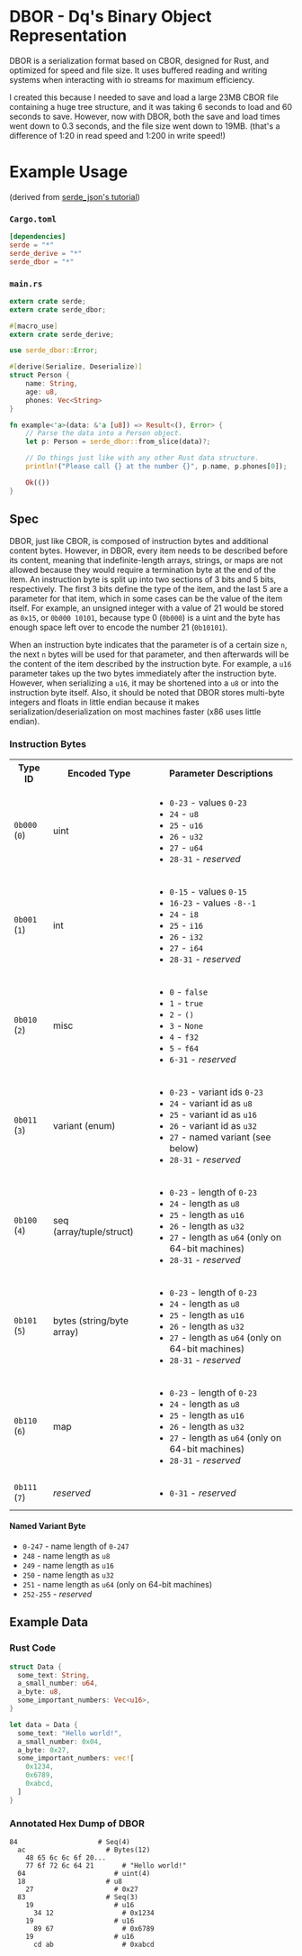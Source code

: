 # DBOR - Dq's Binary Object Representation

DBOR is a serialization format based on CBOR, designed for Rust, and optimized for speed and file size. It uses buffered reading and writing systems when interacting with io streams for maximum efficiency.

I created this because I needed to save and load a large 23MB CBOR file containing a huge tree structure, and it was taking 6 seconds to load and 60 seconds to save. However, now with DBOR, both the save and load times went down to 0.3 seconds, and the file size went down to 19MB. (that's a difference of 1:20 in read speed and 1:200 in write speed!)


# Example Usage
(derived from [serde_json's tutorial](https://github.com/serde-rs/json#parsing-json-as-strongly-typed-data-structures))

### `Cargo.toml`
```toml
[dependencies]
serde = "*"
serde_derive = "*"
serde_dbor = "*"
```

### `main.rs`
```rust
extern crate serde;
extern crate serde_dbor;

#[macro_use]
extern crate serde_derive;

use serde_dbor::Error;

#[derive(Serialize, Deserialize)]
struct Person {
    name: String,
    age: u8,
    phones: Vec<String>
}

fn example<'a>(data: &'a [u8]) => Result<(), Error> {
    // Parse the data into a Person object.
    let p: Person = serde_dbor::from_slice(data)?;

    // Do things just like with any other Rust data structure.
    println!("Please call {} at the number {}", p.name, p.phones[0]);

    Ok(())
}
```

## Spec
DBOR, just like CBOR, is composed of instruction bytes and additional content bytes. However, in DBOR, every item needs to be described before its content, meaning that indefinite-length arrays, strings, or maps are not allowed because they would require a termination byte at the end of the item. An instruction byte is split up into two sections of 3 bits and 5 bits, respectively. The first 3 bits define the type of the item, and the last 5 are a parameter for that item, which in some cases can be the value of the item itself. For example, an unsigned integer with a value of 21 would be stored as `0x15`, or `0b000 10101`, because type 0 (`0b000`) is a uint and the byte has enough space left over to encode the number 21 (`0b10101`).

When an instruction byte indicates that the parameter is of a certain size `n`, the next `n` bytes will be used for that parameter, and then afterwards will be the content of the item described by the instruction byte. For example, a `u16` parameter takes up the two bytes immediately after the instruction byte. However, when serializing a `u16`, it may be shortened into a `u8` or into the instruction byte itself. Also, it should be noted that DBOR stores multi-byte integers and floats in little endian because it makes serialization/deserialization on most machines faster (x86 uses little endian).

### Instruction Bytes

<table>
  <tr>
    <th>Type ID</th>
    <th>Encoded Type</th>
    <th>Parameter Descriptions</th>
  </tr>
  <tr>
    <td><code>0b000</code> (<code>0</code>)</td>
    <td>uint</td>
    <td>
      <ul>
        <li><code>0-23</code> - values <code>0-23</code></li>
        <li><code>24</code> - <code>u8</code></li>
        <li><code>25</code> - <code>u16</code></li>
        <li><code>26</code> - <code>u32</code></li>
        <li><code>27</code> - <code>u64</code></li>
        <li><code>28-31</code> - <i>reserved</i></li>
      </ul>
    </td>
  </tr>
  <tr>
    <td><code>0b001</code> (<code>1</code>)</td>
    <td>int</td>
    <td>
      <ul>
        <li><code>0-15</code> - values <code>0-15</code></li>
        <li><code>16-23</code> - values <code>-8--1</code></li>
        <li><code>24</code> - <code>i8</code></li>
        <li><code>25</code> - <code>i16</code></li>
        <li><code>26</code> - <code>i32</code></li>
        <li><code>27</code> - <code>i64</code></li>
        <li><code>28-31</code> - <i>reserved</i></li>
      </ul>
    </td>
  </tr>
  <tr>
    <td><code>0b010</code> (<code>2</code>)</td>
    <td>misc</td>
    <td>
      <ul>
        <li><code>0</code> - <code>false</code></li>
        <li><code>1</code> - <code>true</code></li>
        <li><code>2</code> - <code>()</code></li>
        <li><code>3</code> - <code>None</code></li>
        <li><code>4</code> - <code>f32</code></li>
        <li><code>5</code> - <code>f64</code></li>
        <li><code>6-31</code> - <i>reserved</i></li>
      </ul>
    </td>
  </tr>
  <tr>
    <td><code>0b011</code> (<code>3</code>)</td>
    <td>variant (enum)</td>
    <td>
      <ul>
        <li><code>0-23</code> - variant ids <code>0-23</code></li>
        <li><code>24</code> - variant id as <code>u8</code></li>
        <li><code>25</code> - variant id as <code>u16</code></li>
        <li><code>26</code> - variant id as <code>u32</code></li>
        <li><code>27</code> - named variant (see below)</li>
        <li><code>28-31</code> - <i>reserved</i></li>
      </ul>
    </td>
  </tr>
  <tr>
    <td><code>0b100</code> (<code>4</code>)</td>
    <td>seq (array/tuple/struct)</td>
    <td>
      <ul>
        <li><code>0-23</code> - length of <code>0-23</code></li>
        <li><code>24</code> - length as <code>u8</code></li>
        <li><code>25</code> - length as <code>u16</code></li>
        <li><code>26</code> - length as <code>u32</code></li>
        <li><code>27</code> - length as <code>u64</code> (only on 64-bit machines)</li>
        <li><code>28-31</code> - <i>reserved</i></li>
      </ul>
    </td>
  </tr>
  <tr>
    <td><code>0b101</code> (<code>5</code>)</td>
    <td>bytes (string/byte array)</td>
    <td>
      <ul>
        <li><code>0-23</code> - length of <code>0-23</code></li>
        <li><code>24</code> - length as <code>u8</code></li>
        <li><code>25</code> - length as <code>u16</code></li>
        <li><code>26</code> - length as <code>u32</code></li>
        <li><code>27</code> - length as <code>u64</code> (only on 64-bit machines)</li>
        <li><code>28-31</code> - <i>reserved</i></li>
      </ul>
    </td>
  </tr>
  <tr>
    <td><code>0b110</code> (<code>6</code>)</td>
    <td>map</td>
    <td>
      <ul>
        <li><code>0-23</code> - length of <code>0-23</code></li>
        <li><code>24</code> - length as <code>u8</code></li>
        <li><code>25</code> - length as <code>u16</code></li>
        <li><code>26</code> - length as <code>u32</code></li>
        <li><code>27</code> - length as <code>u64</code> (only on 64-bit machines)</li>
        <li><code>28-31</code> - <i>reserved</i></li>
      </ul>
    </td>
  </tr>
  <tr>
    <td><code>0b111</code> (<code>7</code>)</td>
    <td><i>reserved</i></td>
    <td>
      <ul>
        <li><code>0-31</code> - <i>reserved</i></li>
      </ul>
    </td>
  </tr>
</table>

#### Named Variant Byte
* `0-247` - name length of `0-247`
* `248` - name length as `u8`
* `249` - name length as `u16`
* `250` - name length as `u32`
* `251` - name length as `u64` (only on 64-bit machines)
* `252-255` - *reserved*

## Example Data
### Rust Code
```rust
struct Data {
  some_text: String,
  a_small_number: u64,
  a_byte: u8,
  some_important_numbers: Vec<u16>,
}

let data = Data {
  some_text: "Hello world!",
  a_small_number: 0x04,
  a_byte: 0x27,
  some_important_numbers: vec![
    0x1234,
    0x6789,
    0xabcd,
  ]
}
```

### Annotated Hex Dump of DBOR
```
84                    # Seq(4)
  ac                    # Bytes(12)
    48 65 6c 6c 6f 20...
    77 6f 72 6c 64 21       # "Hello world!"
  04                      # uint(4)
  18                    # u8
    27                    # 0x27
  83                    # Seq(3)
    19                    # u16
      34 12                 # 0x1234
    19                    # u16
      89 67                 # 0x6789
    19                    # u16
      cd ab                 # 0xabcd
```
